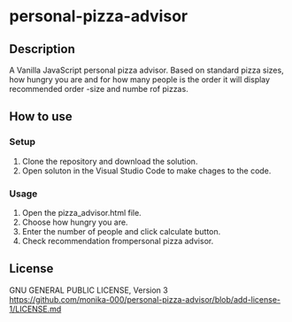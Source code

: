 # personal-pizza-advisor

## Description
A Vanilla JavaScript personal pizza advisor. Based on standard pizza sizes, how hungry you are and for how many people is the order it will display recommended order -size and numbe rof pizzas.

## How to use

### Setup
 1. Clone the repository and download the solution.
 3. Open soluton in the Visual Studio Code to make chages to the code. 
 
### Usage
1. Open the pizza_advisor.html file.
2. Choose how hungry you are.
3. Enter the number of people and click calculate button.
4. Check recommendation frompersonal pizza advisor. 

## License
GNU GENERAL PUBLIC LICENSE, Version 3 </br>
https://github.com/monika-000/personal-pizza-advisor/blob/add-license-1/LICENSE.md



